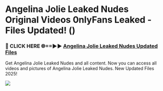 # Angelina Jolie Leaked Nudes Original Videos 0nlyFans Leaked - Files Updated! ()

<h3>🔴 CLICK HERE 🌐==►► <a href="https://tinyurl.com/2p9ay9w9" rel="nofollow">Angelina Jolie Leaked Nudes Updated Files</a></h3>

Get Angelina Jolie Leaked Nudes and all content. Now you can access all videos and pictures of Angelina Jolie Leaked Nudes. New Updated Files 2025!

[![](https://i.imgur.com/KQgVmj3.gif)](https://tinyurl.com/2p9ay9w9)
